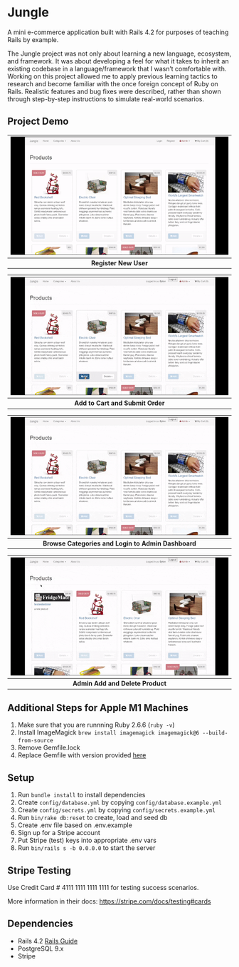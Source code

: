 # Jungle

A mini e-commerce application built with Rails 4.2 for purposes of teaching Rails by example.

The Jungle project was not only about learning a new language, ecosystem, and framework. It was about developing a feel for what it takes to inherit an existing codebase in a language/framework that I wasn’t comfortable with. Working on this project allowed me to apply previous learning tactics to research and become familiar with the once foreign concept of Ruby on Rails. Realistic features and bug fixes were described, rather than shown through step-by-step instructions to simulate real-world scenarios.

## Project Demo

| !["Register New User"](https://github.com/dpirrott/jungle-project/blob/master/docs/Registration.gif) |
| :--------------------------------------------------------------------------------------------------: |
|                                        **Register New User**                                         |

| !["Create and Submit Order"](https://github.com/dpirrott/jungle-project/blob/master/docs/CreateOrder.gif) |
| :-------------------------------------------------------------------------------------------------------: |
|                                     **Add to Cart and Submit Order**                                      |

| !["Browse Categories and Login to Admin Dashboard"](https://github.com/dpirrott/jungle-project/blob/master/docs/CategoryAndAdminDash.gif) |
| :---------------------------------------------------------------------------------------------------------------------------------------: |
|                                            **Browse Categories and Login to Admin Dashboard**                                             |

| !["Admin Adding Product and Delete"](https://github.com/dpirrott/jungle-project/blob/master/docs/AdminAddDeleteProduct.gif) |
| :-------------------------------------------------------------------------------------------------------------------------: |
|                                              **Admin Add and Delete Product**                                               |

## Additional Steps for Apple M1 Machines

1. Make sure that you are runnning Ruby 2.6.6 (`ruby -v`)
1. Install ImageMagick `brew install imagemagick imagemagick@6 --build-from-source`
1. Remove Gemfile.lock
1. Replace Gemfile with version provided [here](https://gist.githubusercontent.com/FrancisBourgouin/831795ae12c4704687a0c2496d91a727/raw/ce8e2104f725f43e56650d404169c7b11c33a5c5/Gemfile)

## Setup

1. Run `bundle install` to install dependencies
2. Create `config/database.yml` by copying `config/database.example.yml`
3. Create `config/secrets.yml` by copying `config/secrets.example.yml`
4. Run `bin/rake db:reset` to create, load and seed db
5. Create .env file based on .env.example
6. Sign up for a Stripe account
7. Put Stripe (test) keys into appropriate .env vars
8. Run `bin/rails s -b 0.0.0.0` to start the server

## Stripe Testing

Use Credit Card # 4111 1111 1111 1111 for testing success scenarios.

More information in their docs: <https://stripe.com/docs/testing#cards>

## Dependencies

- Rails 4.2 [Rails Guide](http://guides.rubyonrails.org/v4.2/)
- PostgreSQL 9.x
- Stripe
